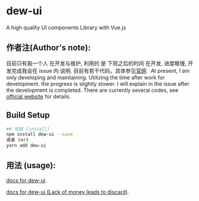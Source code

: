 # dew-ui
A high quality UI components Library with Vue.js

## 作者注(Author's note):
  目前只有我一个人 在开发与维护, 利用的 是 下班之后的时间 在开发, 进度略慢, 开发完成我会在 issue 内 说明.
  目前有若干代码，具体参见[官网](https://parasol-tree.github.io/dew-ui)
  At present, I am only developing and maintaining.
  Utilizing the time after work for development.
  the progress is slightly slower. I will explain in the issue after the development is completed.
  There are currently several codes, see [official website](https://parasol-tree.github.io/dew-ui) for details.

## Build Setup

``` bash
## 安装 (install)
npm install dew-ui --save
或者 (or)
yarn add dew-ui
```

## 用法 (usage):
[docs for dew-ui](https://parasol-tree.github.io/dew-ui).  

[docs for dew-ui (Lack of money leads to discard)](http://www.dew-ui.com/).
